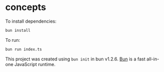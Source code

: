 # concepts

To install dependencies:

```bash
bun install
```

To run:

```bash
bun run index.ts
```

This project was created using `bun init` in bun v1.2.6. [Bun](https://bun.sh) is a fast all-in-one JavaScript runtime.

